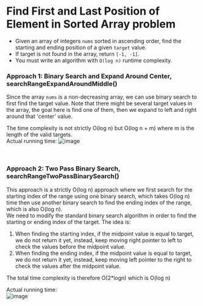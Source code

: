 # Find First and Last Position of Element in Sorted Array problem
* Given an array of integers `nums` sorted in ascending order, find the starting and ending position of a given `target` value.
* If target is not found in the array, return `[-1, -1]`.
* You must write an algorithm with `O(log n)` runtime complexity.


### Approach 1: Binary Search and Expand Around Center, searchRangeExpandAroundMiddle()
Since the array `nums` is a non-decreasing array, we can use binary search to first find the target value. Note that there might be several target values in the array, the goal here is find one of them, then we expand to left and right around that 'center' value. 

The time complexity is not strictly O(log n) but O(log n + m) where m is the length of the valid targets.\
Actual running time:
![image](https://user-images.githubusercontent.com/25105806/122143381-39d02500-ce06-11eb-9525-0f29ef74343c.png)

<br />

### Approach 2: Two Pass Binary Search, searchRangeTwoPassBinarySearch()
This approach is a strictly O(log n) approach where we first search for the starting index of the range using one binary search, which takes O(log n) time then use another binary search to find the ending index of the range, which is also O(log n).\
We need to modify the standard binary search algorithm in order to find the starting or ending index of the target. The idea is:
1. When finding the starting index, if the midpoint value is equal to target, we do not return it yet, instead, keep moving right pointer to left to check the values before the midpoint value.
2. When finding the ending index, if the midpoint value is equal to target, we do not return it yet, instead, keep moving left pointer to the right to check the values after the midpoint value.

The total time complexity is therefore O(2\*logn) which is O(log n)

Actual running time:\
![image](https://user-images.githubusercontent.com/25105806/122143548-8582ce80-ce06-11eb-9707-ccc640010d8c.png)
